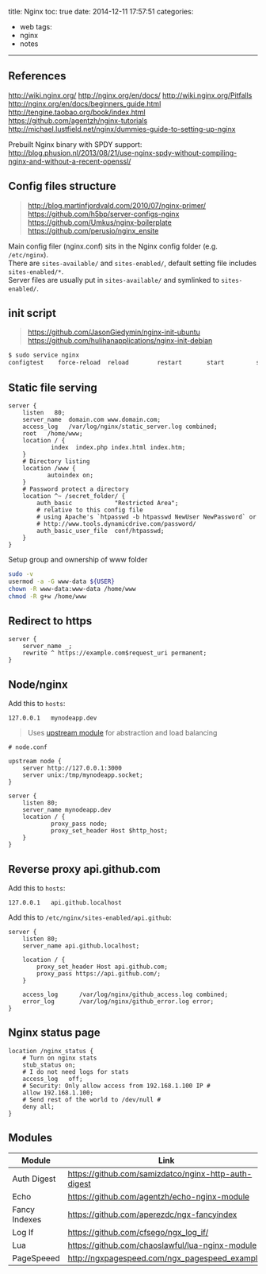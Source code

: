 title: Nginx
toc: true
date: 2014-12-11 17:57:51
categories:
- web
tags:
- nginx
- notes
---

## References

http://wiki.nginx.org/
http://nginx.org/en/docs/
http://wiki.nginx.org/Pitfalls
http://nginx.org/en/docs/beginners_guide.html
http://tengine.taobao.org/book/index.html
https://github.com/agentzh/nginx-tutorials
http://michael.lustfield.net/nginx/dummies-guide-to-setting-up-nginx

Prebuilt Nginx binary with SPDY support:  
http://blog.phusion.nl/2013/08/21/use-nginx-spdy-without-compiling-nginx-and-without-a-recent-openssl/


## Config files structure

> http://blog.martinfjordvald.com/2010/07/nginx-primer/  
> https://github.com/h5bp/server-configs-nginx  
> https://github.com/Umkus/nginx-boilerplate  
> https://github.com/perusio/nginx_ensite  

Main config filer (nginx.conf) sits in the Nginx config folder (e.g. `/etc/nginx`).  
There are `sites-available/` and `sites-enabled/`, default setting file includes `sites-enabled/*`.  
Server files are usually put in `sites-available/` and symlinked to `sites-enabled/`.

## init script

> https://github.com/JasonGiedymin/nginx-init-ubuntu  
> https://github.com/hulihanapplications/nginx-init-debian

```bash
$ sudo service nginx 
configtest    force-reload  reload        restart       start         status        stop 
```

## Static file serving

```nginx
server {
    listen   80;
    server_name  domain.com www.domain.com;
    access_log   /var/log/nginx/static_server.log combined;
    root   /home/www;
    location / {
            index  index.php index.html index.htm;
    }
    # Directory listing
    location /www {
           autoindex on;
    }
    # Password protect a directory
    location ^~ /secret_folder/ {
        auth_basic            "Restricted Area";
        # relative to this config file
        # using Apache's `htpasswd -b htpasswd NewUser NewPassword` or
        # http://www.tools.dynamicdrive.com/password/
        auth_basic_user_file  conf/htpasswd;
    }
}
```

Setup group and ownership of www folder

```bash
sudo -v
usermod -a -G www-data ${USER}
chown -R www-data:www-data /home/www
chmod -R g+w /home/www
```

## Redirect to https

```nginx
server {
    server_name _;
    rewrite ^ https://example.com$request_uri permanent;
}
```

## Node/nginx

Add this to `hosts`:

```
127.0.0.1   mynodeapp.dev
```

> Uses [upstream module](http://nginx.org/en/docs/http/ngx_http_upstream_module.html) for abstraction and load balancing

```nginx
# node.conf

upstream node {
    server http://127.0.0.1:3000
    server unix:/tmp/mynodeapp.socket;
}

server {
    listen 80;
    server_name mynodeapp.dev
    location / {
            proxy_pass node;
            proxy_set_header Host $http_host;
    }
}
```

## Reverse proxy api.github.com

Add this to `hosts`:

```
127.0.0.1   api.github.localhost
```

Add this to `/etc/nginx/sites-enabled/api.github`:

```nginx
server {
    listen 80;
    server_name api.github.localhost;

    location / {
        proxy_set_header Host api.github.com;
        proxy_pass https://api.github.com/;
    }

    access_log      /var/log/nginx/github_access.log combined;
    error_log       /var/log/nginx/github_error.log error;
}
```

## Nginx status page

```nginx
location /nginx_status {
    # Turn on nginx stats
    stub_status on;
    # I do not need logs for stats
    access_log   off;
    # Security: Only allow access from 192.168.1.100 IP #
    allow 192.168.1.100;
    # Send rest of the world to /dev/null #
    deny all;
}
```

## Modules

Module        | Link
------        | -----
Auth Digest   | https://github.com/samizdatco/nginx-http-auth-digest
Echo          | https://github.com/agentzh/echo-nginx-module
Fancy Indexes | https://github.com/aperezdc/ngx-fancyindex
Log If        | https://github.com/cfsego/ngx_log_if/
Lua           | https://github.com/chaoslawful/lua-nginx-module
PageSpeeed    | http://ngxpagespeed.com/ngx_pagespeed_example/
